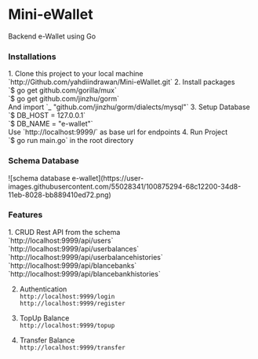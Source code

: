 # Mini-eWallet
Backend e-Wallet using Go

<h3>Installations</h3>
1. Clone this project to your local machine<br>
`http://Github.com/yahdiindrawan/Mini-eWallet.git`
2. Install packages<br>
`$ go get github.com/gorilla/mux`<br>
`$ go get github.com/jinzhu/gorm`<br>
And import
`_ "github.com/jinzhu/gorm/dialects/mysql"`
3. Setup Database<br>
`$ DB_HOST = 127.0.0.1`<br>
`$ DB_NAME = "e-wallet"`<br>
Use `http://localhost:9999/` as base url for endpoints
4. Run Project<br>
`$ go run main.go` in the root directory<br>

<h3>Schema Database</h3>
![schema database e-wallet](https://user-images.githubusercontent.com/55028341/100875294-68c12200-34d8-11eb-8028-bb889410ed72.png)
<br>

<h3>Features</h3>
1. CRUD Rest API from the schema<br>
`http://localhost:9999/api/users` <br>
`http://localhost:9999/api/userbalances` <br>
`http://localhost:9999/api/userbalancehistories` <br>
`http://localhost:9999/api/blancebanks` <br>
`http://localhost:9999/api/blancebankhistories` <br>

2. Authentication<br>
`http://localhost:9999/login` <br>
`http://localhost:9999/register` <br>

3. TopUp Balance<br>
`http://localhost:9999/topup` <br>

4. Transfer Balance<br>
`http://localhost:9999/transfer` <br>

